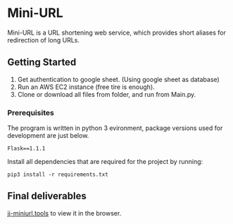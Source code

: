 # Mini-URL

Mini-URL is a URL shortening web service, which provides short aliases for redirection of long URLs.

## Getting Started

1. Get authentication to google sheet. (Using google sheet as database)
2. Run an AWS EC2 instance (free tire is enough).
3. Clone or download all files from folder, and run from Main.py.

### Prerequisites

The program is written in python 3 evironment, package versions used for development are just below.
```
Flask==1.1.1
```
Install all dependencies that are required for the project by running:
```
pip3 install -r requirements.txt
```

## Final deliverables
[jj-miniurl.tools](http://jj-miniurl.tools/) to view it in the browser.

